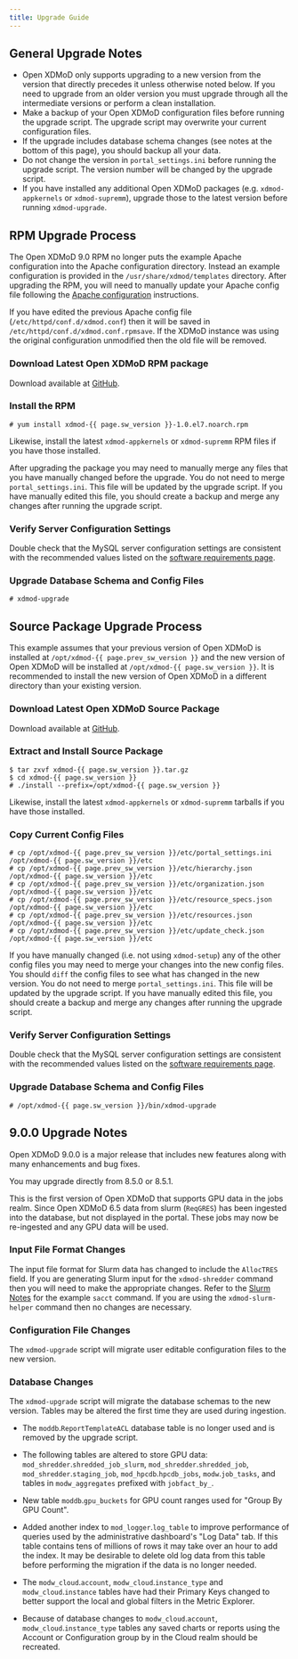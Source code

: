 ```yaml
---
title: Upgrade Guide
---
```


General Upgrade Notes
---------------------

- Open XDMoD only supports upgrading to a new version from the version that
  directly precedes it unless otherwise noted below.  If you need to upgrade
  from an older version you must upgrade through all the intermediate versions
  or perform a clean installation.
- Make a backup of your Open XDMoD configuration files before running
  the upgrade script.  The upgrade script may overwrite your current
  configuration files.
- If the upgrade includes database schema changes (see notes at the
  bottom of this page), you should backup all your data.
- Do not change the version in `portal_settings.ini` before running the
  upgrade script.  The version number will be changed by the upgrade
  script.
- If you have installed any additional Open XDMoD packages (e.g.
  `xdmod-appkernels` or `xdmod-supremm`), upgrade those to the latest
  version before running `xdmod-upgrade`.

RPM Upgrade Process
-------------------

The Open XDMoD 9.0 RPM no longer puts the example Apache configuration
into the Apache configuration directory. Instead an example configuration
is provided in the `/usr/share/xdmod/templates` directory.
After upgrading the RPM, you will need to manually update your Apache
config file following the [Apache configuration](configuration.html#apache-configuration) instructions.

If you have edited the previous Apache config file (`/etc/httpd/conf.d/xdmod.conf`) then
it will be saved in `/etc/httpd/conf.d/xdmod.conf.rpmsave`. If the XDMoD instance was
using the original configuration unmodified then the old file will be removed.

### Download Latest Open XDMoD RPM package

Download available at [GitHub][github-latest-release].

### Install the RPM

    # yum install xdmod-{{ page.sw_version }}-1.0.el7.noarch.rpm

Likewise, install the latest `xdmod-appkernels` or `xdmod-supremm` RPM
files if you have those installed.

After upgrading the package you may need to manually merge any files
that you have manually changed before the upgrade.  You do not need to
merge `portal_settings.ini`.  This file will be updated by the upgrade
script.  If you have manually edited this file, you should create a
backup and merge any changes after running the upgrade script.

### Verify Server Configuration Settings

Double check that the MySQL server configuration settings are consistent with
the recommended values listed on the [software requirements page][mysql-config].

### Upgrade Database Schema and Config Files

    # xdmod-upgrade

Source Package Upgrade Process
------------------------------

This example assumes that your previous version of Open XDMoD is installed at
`/opt/xdmod-{{ page.prev_sw_version }}` and the new version of Open XDMoD will be installed at
`/opt/xdmod-{{ page.sw_version }}`.  It is recommended to install the new version of Open XDMoD
in a different directory than your existing version.

### Download Latest Open XDMoD Source Package

Download available at [GitHub][github-latest-release].

### Extract and Install Source Package

    $ tar zxvf xdmod-{{ page.sw_version }}.tar.gz
    $ cd xdmod-{{ page.sw_version }}
    # ./install --prefix=/opt/xdmod-{{ page.sw_version }}

Likewise, install the latest `xdmod-appkernels` or `xdmod-supremm`
tarballs if you have those installed.

### Copy Current Config Files

    # cp /opt/xdmod-{{ page.prev_sw_version }}/etc/portal_settings.ini /opt/xdmod-{{ page.sw_version }}/etc
    # cp /opt/xdmod-{{ page.prev_sw_version }}/etc/hierarchy.json      /opt/xdmod-{{ page.sw_version }}/etc
    # cp /opt/xdmod-{{ page.prev_sw_version }}/etc/organization.json   /opt/xdmod-{{ page.sw_version }}/etc
    # cp /opt/xdmod-{{ page.prev_sw_version }}/etc/resource_specs.json /opt/xdmod-{{ page.sw_version }}/etc
    # cp /opt/xdmod-{{ page.prev_sw_version }}/etc/resources.json      /opt/xdmod-{{ page.sw_version }}/etc
    # cp /opt/xdmod-{{ page.prev_sw_version }}/etc/update_check.json   /opt/xdmod-{{ page.sw_version }}/etc

If you have manually changed (i.e. not using `xdmod-setup`) any of the
other config files you may need to merge your changes into the new
config files.  You should `diff` the config files to see what has
changed in the new version.  You do not need to merge
`portal_settings.ini`.  This file will be updated by the upgrade script.
If you have manually edited this file, you should create a backup and
merge any changes after running the upgrade script.

### Verify Server Configuration Settings

Double check that the MySQL server configuration settings are consistent with
the recommended values listed on the [software requirements page][mysql-config].

### Upgrade Database Schema and Config Files

    # /opt/xdmod-{{ page.sw_version }}/bin/xdmod-upgrade

9.0.0 Upgrade Notes
-------------------

Open XDMoD 9.0.0 is a major release that includes new features along with many
enhancements and bug fixes.

You may upgrade directly from 8.5.0 or 8.5.1.

This is the first version of Open XDMoD that supports GPU data in the jobs
realm.  Since Open XDMoD 6.5 data from slurm (`ReqGRES`) has been ingested into
the database, but not displayed in the portal.  These jobs may now be
re-ingested and any GPU data will be used.

### Input File Format Changes

The input file format for Slurm data has changed to include the `AllocTRES`
field.  If you are generating Slurm input for the `xdmod-shredder` command then
you will need to make the appropriate changes.  Refer to the [Slurm
Notes](resource-manager-slurm.html#input-format) for the example `sacct`
command.  If you are using the `xdmod-slurm-helper` command then no changes are
necessary.

### Configuration File Changes

The `xdmod-upgrade` script will migrate user editable configuration files to
the new version.

### Database Changes

The `xdmod-upgrade` script will migrate the database schemas to the new
version.  Tables may be altered the first time they are used during ingestion.

- The `moddb`.`ReportTemplateACL` database table is no longer used and is
removed by the upgrade script.
- The following tables are altered to store GPU data:
  `mod_shredder`.`shredded_job_slurm`, `mod_shredder`.`shredded_job`,
  `mod_shredder`.`staging_job`, `mod_hpcdb`.`hpcdb_jobs`, `modw`.`job_tasks`,
  and tables in `modw_aggregates` prefixed with `jobfact_by_`.
- New table `moddb`.`gpu_buckets` for GPU count ranges used for "Group By GPU
  Count".
- Added another index to `mod_logger`.`log_table` to improve performance of
  queries used by the administrative dashboard's "Log Data" tab.  If this table
  contains tens of millions of rows it may take over an hour to add the index.
  It may be desirable to delete old log data from this table before performing
  the migration if the data is no longer needed.

- The `modw_cloud`.`account`, `modw_cloud`.`instance_type` and `modw_cloud`.`instance`
tables have had their Primary Keys changed to better support the local and global filters
in the Metric Explorer.

- Because of database changes to `modw_cloud`.`account`, `modw_cloud`.`instance_type`
tables any saved charts or reports using the Account or Configuration group by in the
Cloud realm should be recreated.

[github-latest-release]: https://github.com/ubccr/xdmod/releases/latest
[mysql-config]: software-requirements.md#mysql
